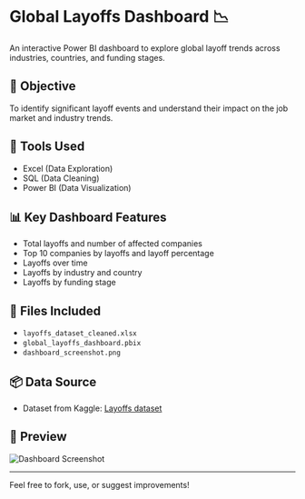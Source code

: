 # Global Layoffs Dashboard 📉

An interactive Power BI dashboard to explore global layoff trends across industries, countries, and funding stages.

## 🧠 Objective
To identify significant layoff events and understand their impact on the job market and industry trends.

## 🧰 Tools Used
- Excel (Data Exploration)
- SQL (Data Cleaning)
- Power BI (Data Visualization)

## 📊 Key Dashboard Features
- Total layoffs and number of affected companies
- Top 10 companies by layoffs and layoff percentage
- Layoffs over time
- Layoffs by industry and country
- Layoffs by funding stage

## 📁 Files Included
- `layoffs_dataset_cleaned.xlsx`
- `global_layoffs_dashboard.pbix`
- `dashboard_screenshot.png`

## 📦 Data Source
- Dataset from Kaggle: [Layoffs dataset](https://www.kaggle.com/datasets/salimwid/layoffs-2022)

## 📸 Preview

![Dashboard Screenshot](dashboard_screenshot.png)

---

Feel free to fork, use, or suggest improvements!
